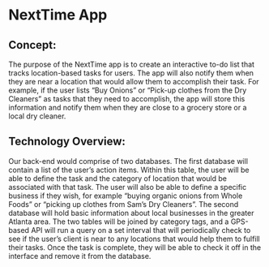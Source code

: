 # NextTime App 


## Concept:
The purpose of the NextTime app is to create an interactive to-do list that tracks location-based tasks for users. The app will also notify them when they are near a location that would allow them to accomplish their task. For example, if the user lists “Buy Onions” or “Pick-up clothes from the Dry Cleaners” as tasks that they need to accomplish, the app will store this information and notify them when they are close to a grocery store or a local dry cleaner.


## Technology Overview:
Our back-end would comprise of two databases. The first database will contain a list of the user’s action items. Within this table, the user will be able to define the task and the category of location that would be associated with that task. The user will also be able to define a specific business if they wish, for example “buying organic onions from Whole Foods” or “picking up clothes from Sam’s Dry Cleaners”. The second database will hold basic information about local businesses in the greater Atlanta area. The two tables will be joined by category tags, and a GPS-based API will run a query on a set interval that will periodically check to see if the user’s client is near to any locations that would help them to fulfill their tasks. Once the task is complete, they will be able to check it off in the interface and remove it from the database.
